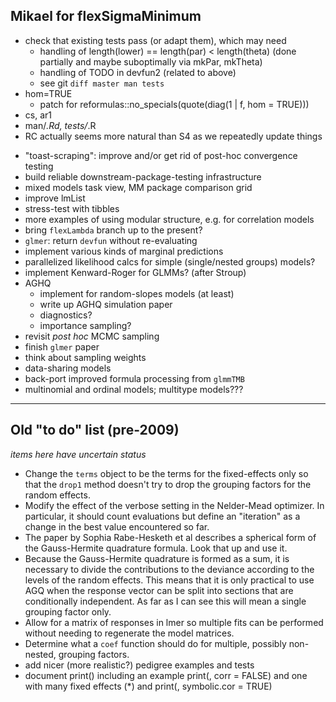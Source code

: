 ## Mikael for flexSigmaMinimum

* check that existing tests pass (or adapt them), which may need
  - handling of length(lower) == length(par) < length(theta)
    (done partially and maybe suboptimally via mkPar, mkTheta)
  - handling of TODO in devfun2 (related to above)
  - see git `diff master man tests`
* hom=TRUE
  - patch for reformulas::no_specials(quote(diag(1 | f, hom = TRUE)))
* cs, ar1
* man/*.Rd, tests/*.R
* RC actually seems more natural than S4 as we repeatedly update things


- "toast-scraping": improve and/or get rid of post-hoc convergence testing
- build reliable downstream-package-testing infrastructure
- mixed models task view, MM package comparison grid
- improve lmList
- stress-test with tibbles
- more examples of using modular structure, e.g. for correlation models
- bring `flexLambda` branch up to the present?
- `glmer`: return `devfun` without re-evaluating
- implement various kinds of marginal predictions
- parallelized likelihood calcs for simple (single/nested groups) models?
- implement Kenward-Roger for GLMMs? (after Stroup)
- AGHQ
    - implement for random-slopes models (at least)
	- write up AGHQ simulation paper
	- diagnostics?
	- importance sampling?
- revisit *post hoc* MCMC sampling
- finish `glmer` paper
- think about sampling weights
- data-sharing models
- back-port improved formula processing from `glmmTMB`
- multinomial and ordinal models; multitype models???


-----
## Old "to do" list (pre-2009)

*items here have uncertain status*

- Change the `terms` object to be the terms for the fixed-effects only so
that the `drop1` method doesn't try to drop the grouping factors for the
random effects.
- Modify the effect of the verbose setting in the Nelder-Mead optimizer. In particular, it should count evaluations but define an "iteration" as a change in the best value encountered so far.
- The paper by Sophia Rabe-Hesketh et al describes a spherical form of the Gauss-Hermite quadrature formula.  Look that up and use it.
- Because the Gauss-Hermite quadrature is formed as a sum, it is necessary to divide the contributions to the deviance according to the levels of the random effects.  This means that it is only practical to use AGQ when the response vector can be split into sections that are conditionally independent. As far as I can see this will mean a single grouping factor only.
- Allow for a matrix of responses in lmer so multiple fits can be performed without needing to regenerate the model matrices.
- Determine what a `coef` function should do for multiple, possibly non-nested, grouping  factors.
- add nicer (more realistic?) pedigree examples and tests
- document print(<mer>) including an example  print(<lmer>, corr = FALSE) and one with many fixed effects (*) and print(<lmer>, symbolic.cor = TRUE)

